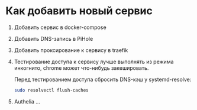 # Как добавить новый сервис

1. Добавить сервис в docker-compose
2. Добавить DNS-запись в PiHole
3. Добавить проксирование к сервису в traefik
4. Тестирование доступа к сервису лучше выполнять из режима инкогнито, chrome может что-нибудь
   закешировать.

   Перед тестированием доступа сбросить DNS-кэш у systemd-resolve:

   ```bash
   sudo resolvectl flush-caches
   ```

5. Authelia ...
